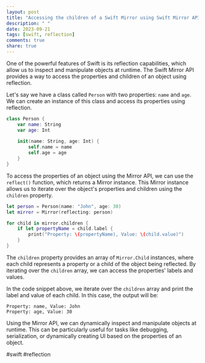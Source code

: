 ```yaml
---
layout: post
title: "Accessing the children of a Swift Mirror using Swift Mirror API"
description: " "
date: 2023-09-21
tags: [swift, reflection]
comments: true
share: true
---
```


One of the powerful features of Swift is its reflection capabilities, which allow us to inspect and manipulate objects at runtime. The Swift Mirror API provides a way to access the properties and children of an object using reflection.

Let's say we have a class called `Person` with two properties: `name` and `age`. We can create an instance of this class and access its properties using reflection.

```swift
class Person {
    var name: String
    var age: Int
    
    init(name: String, age: Int) {
        self.name = name
        self.age = age
    }
}
```

To access the properties of an object using the Mirror API, we can use the `reflect()` function, which returns a Mirror instance. This Mirror instance allows us to iterate over the object's properties and children using the `children` property.

```swift
let person = Person(name: "John", age: 30)
let mirror = Mirror(reflecting: person)

for child in mirror.children {
    if let propertyName = child.label {
        print("Property: \(propertyName), Value: \(child.value)")
    }
}
```

The `children` property provides an array of `Mirror.Child` instances, where each child represents a property or a child of the object being reflected. By iterating over the `children` array, we can access the properties' labels and values.

In the code snippet above, we iterate over the `children` array and print the label and value of each child. In this case, the output will be:

```
Property: name, Value: John
Property: age, Value: 30
```

Using the Mirror API, we can dynamically inspect and manipulate objects at runtime. This can be particularly useful for tasks like debugging, serialization, or dynamically creating UI based on the properties of an object.

#swift #reflection